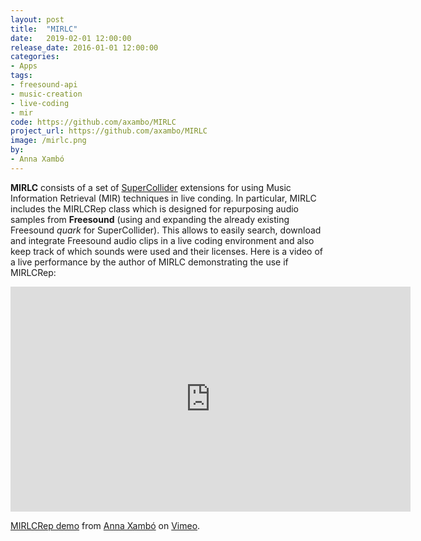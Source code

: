 ```yaml
---
layout: post
title:  "MIRLC"
date:   2019-02-01 12:00:00
release_date: 2016-01-01 12:00:00
categories: 
- Apps
tags: 
- freesound-api
- music-creation
- live-coding
- mir
code: https://github.com/axambo/MIRLC
project_url: https://github.com/axambo/MIRLC
image: /mirlc.png
by: 
- Anna Xambó
---
```


**MIRLC** consists of a set of [SuperCollider](https://supercollider.github.io) extensions for using Music Information Retrieval (MIR) techniques in live conding. In particular, MIRLC includes the MIRLCRep class which is designed for repurposing audio samples from **Freesound** (using and expanding the already existing Freesound *quark* for SuperCollider). This allows to easily search, download and integrate Freesound audio clips in a live coding environment and also keep track of which sounds were used and their licenses. Here is a video of a live performance by the author of MIRLC demonstrating the use if MIRLCRep:

<iframe src="https://player.vimeo.com/video/249968326" width="640" height="360" frameborder="0" webkitallowfullscreen mozallowfullscreen allowfullscreen></iframe>
<p><a href="https://vimeo.com/249968326">MIRLCRep demo</a> from <a href="https://vimeo.com/user15175243">Anna Xamb&oacute;</a> on <a href="https://vimeo.com">Vimeo</a>.</p>
